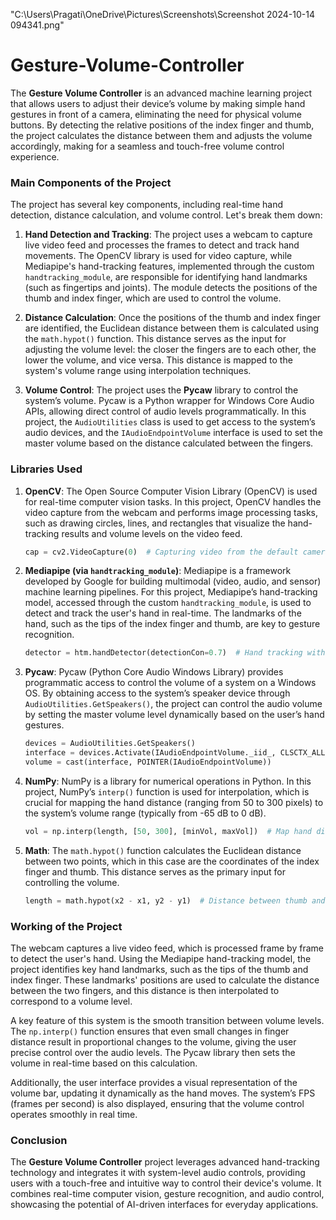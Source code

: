 "C:\Users\Pragati\OneDrive\Pictures\Screenshots\Screenshot 2024-10-14 094341.png"
# Gesture-Volume-Controller
The **Gesture Volume Controller** is an advanced machine learning project that allows users to adjust their device’s volume by making simple hand gestures in front of a camera, eliminating the need for physical volume buttons. By detecting the relative positions of the index finger and thumb, the project calculates the distance between them and adjusts the volume accordingly, making for a seamless and touch-free volume control experience.

### Main Components of the Project

The project has several key components, including real-time hand detection, distance calculation, and volume control. Let's break them down:

1. **Hand Detection and Tracking**: The project uses a webcam to capture live video feed and processes the frames to detect and track hand movements. The OpenCV library is used for video capture, while Mediapipe's hand-tracking features, implemented through the custom `handtracking_module`, are responsible for identifying hand landmarks (such as fingertips and joints). The module detects the positions of the thumb and index finger, which are used to control the volume.

2. **Distance Calculation**: Once the positions of the thumb and index finger are identified, the Euclidean distance between them is calculated using the `math.hypot()` function. This distance serves as the input for adjusting the volume level: the closer the fingers are to each other, the lower the volume, and vice versa. This distance is mapped to the system's volume range using interpolation techniques.

3. **Volume Control**: The project uses the **Pycaw** library to control the system’s volume. Pycaw is a Python wrapper for Windows Core Audio APIs, allowing direct control of audio levels programmatically. In this project, the `AudioUtilities` class is used to get access to the system’s audio devices, and the `IAudioEndpointVolume` interface is used to set the master volume based on the distance calculated between the fingers.

### Libraries Used

1. **OpenCV**: The Open Source Computer Vision Library (OpenCV) is used for real-time computer vision tasks. In this project, OpenCV handles the video capture from the webcam and performs image processing tasks, such as drawing circles, lines, and rectangles that visualize the hand-tracking results and volume levels on the video feed.

    ```python
    cap = cv2.VideoCapture(0)  # Capturing video from the default camera
    ```

2. **Mediapipe (via `handtracking_module`)**: Mediapipe is a framework developed by Google for building multimodal (video, audio, and sensor) machine learning pipelines. For this project, Mediapipe’s hand-tracking model, accessed through the custom `handtracking_module`, is used to detect and track the user's hand in real-time. The landmarks of the hand, such as the tips of the index finger and thumb, are key to gesture recognition.

    ```python
    detector = htm.handDetector(detectionCon=0.7)  # Hand tracking with confidence of 70%
    ```

3. **Pycaw**: Pycaw (Python Core Audio Windows Library) provides programmatic access to control the volume of a system on a Windows OS. By obtaining access to the system’s speaker device through `AudioUtilities.GetSpeakers()`, the project can control the audio volume by setting the master volume level dynamically based on the user’s hand gestures.

    ```python
    devices = AudioUtilities.GetSpeakers()
    interface = devices.Activate(IAudioEndpointVolume._iid_, CLSCTX_ALL, None)
    volume = cast(interface, POINTER(IAudioEndpointVolume))
    ```

4. **NumPy**: NumPy is a library for numerical operations in Python. In this project, NumPy’s `interp()` function is used for interpolation, which is crucial for mapping the hand distance (ranging from 50 to 300 pixels) to the system’s volume range (typically from -65 dB to 0 dB).

    ```python
    vol = np.interp(length, [50, 300], [minVol, maxVol])  # Map hand distance to volume
    ```

5. **Math**: The `math.hypot()` function calculates the Euclidean distance between two points, which in this case are the coordinates of the index finger and thumb. This distance serves as the primary input for controlling the volume.

    ```python
    length = math.hypot(x2 - x1, y2 - y1)  # Distance between thumb and index finger
    ```

### Working of the Project

The webcam captures a live video feed, which is processed frame by frame to detect the user's hand. Using the Mediapipe hand-tracking model, the project identifies key hand landmarks, such as the tips of the thumb and index finger. These landmarks' positions are used to calculate the distance between the two fingers, and this distance is then interpolated to correspond to a volume level.

A key feature of this system is the smooth transition between volume levels. The `np.interp()` function ensures that even small changes in finger distance result in proportional changes to the volume, giving the user precise control over the audio levels. The Pycaw library then sets the volume in real-time based on this calculation.

Additionally, the user interface provides a visual representation of the volume bar, updating it dynamically as the hand moves. The system’s FPS (frames per second) is also displayed, ensuring that the volume control operates smoothly in real time.

### Conclusion

The **Gesture Volume Controller** project leverages advanced hand-tracking technology and integrates it with system-level audio controls, providing users with a touch-free and intuitive way to control their device's volume. It combines real-time computer vision, gesture recognition, and audio control, showcasing the potential of AI-driven interfaces for everyday applications.
